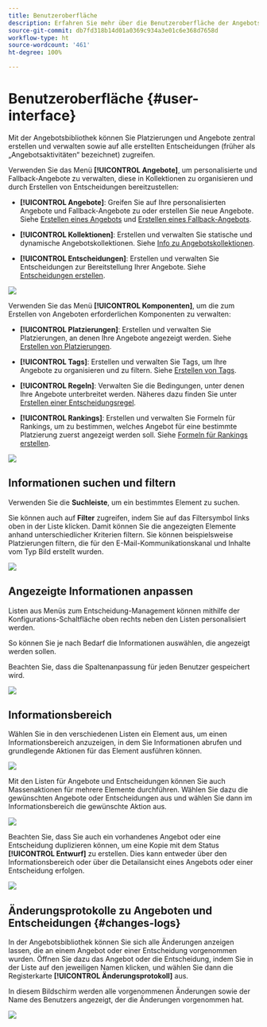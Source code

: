 ```yaml
---
title: Benutzeroberfläche
description: Erfahren Sie mehr über die Benutzeroberfläche der Angebotsbibliothek.
source-git-commit: db7fd318b14d01a0369c934a3e01c6e368d7658d
workflow-type: ht
source-wordcount: '461'
ht-degree: 100%

---
```


# Benutzeroberfläche {#user-interface}

Mit der Angebotsbibliothek können Sie Platzierungen und Angebote zentral erstellen und verwalten sowie auf alle erstellten Entscheidungen (früher als „Angebotsaktivitäten“ bezeichnet) zugreifen.

Verwenden Sie das Menü **[!UICONTROL Angebote]**, um personalisierte und Fallback-Angebote zu verwalten, diese in Kollektionen zu organisieren und durch Erstellen von Entscheidungen bereitzustellen:

* **[!UICONTROL Angebote]**: Greifen Sie auf Ihre personalisierten Angebote und Fallback-Angebote zu oder erstellen Sie neue Angebote. Siehe [Erstellen eines Angebots](../offer-library/creating-personalized-offers.md) und [Erstellen eines Fallback-Angebots](../offer-library/creating-fallback-offers.md).

* **[!UICONTROL Kollektionen]**: Erstellen und verwalten Sie statische und dynamische Angebotskollektionen. Siehe [Info zu Angebotskollektionen](../offer-library/creating-collections.md).

* **[!UICONTROL Entscheidungen]**: Erstellen und verwalten Sie Entscheidungen zur Bereitstellung Ihrer Angebote. Siehe [Entscheidungen erstellen](../offer-activities/create-offer-activities.md).

![](../../assets/offers_menu.png)

Verwenden Sie das Menü **[!UICONTROL Komponenten]**, um die zum Erstellen von Angeboten erforderlichen Komponenten zu verwalten:

* **[!UICONTROL Platzierungen]**: Erstellen und verwalten Sie Platzierungen, an denen Ihre Angebote angezeigt werden. Siehe [Erstellen von Platzierungen](../offer-library/creating-placements.md).

* **[!UICONTROL Tags]**: Erstellen und verwalten Sie Tags, um Ihre Angebote zu organisieren und zu filtern. Siehe [Erstellen von Tags](../offer-library/creating-tags.md).

* **[!UICONTROL Regeln]**: Verwalten Sie die Bedingungen, unter denen Ihre Angebote unterbreitet werden. Näheres dazu finden Sie unter [Erstellen einer Entscheidungsregel](../offer-library/creating-decision-rules.md).

* **[!UICONTROL Rankings]**: Erstellen und verwalten Sie Formeln für Rankings, um zu bestimmen, welches Angebot für eine bestimmte Platzierung zuerst angezeigt werden soll. Siehe [Formeln für Rankings erstellen](../offer-library/create-ranking-formulas.md).

![](../../assets/offer_activities.png)

## Informationen suchen und filtern

Verwenden Sie die **Suchleiste**, um ein bestimmtes Element zu suchen.

Sie können auch auf **Filter** zugreifen, indem Sie auf das Filtersymbol links oben in der Liste klicken. Damit können Sie die angezeigten Elemente anhand unterschiedlicher Kriterien filtern. Sie können beispielsweise Platzierungen filtern, die für den E-Mail-Kommunikationskanal und Inhalte vom Typ Bild erstellt wurden.

![](../../assets/filters.png)

## Angezeigte Informationen anpassen

Listen aus Menüs zum Entscheidung-Management können mithilfe der Konfigurations-Schaltfläche oben rechts neben den Listen personalisiert werden.

So können Sie je nach Bedarf die Informationen auswählen, die angezeigt werden sollen.

Beachten Sie, dass die Spaltenanpassung für jeden Benutzer gespeichert wird.

![](../../assets/columns.png)

## Informationsbereich

Wählen Sie in den verschiedenen Listen ein Element aus, um einen Informationsbereich anzuzeigen, in dem Sie Informationen abrufen und grundlegende Aktionen für das Element ausführen können.

![](../../assets/information-pane.png)

Mit den Listen für Angebote und Entscheidungen können Sie auch Massenaktionen für mehrere Elemente durchführen. Wählen Sie dazu die gewünschten Angebote oder Entscheidungen aus und wählen Sie dann im Informationsbereich die gewünschte Aktion aus.

![](../../assets/bulk-actions.png)

Beachten Sie, dass Sie auch ein vorhandenes Angebot oder eine Entscheidung duplizieren können, um eine Kopie mit dem Status **[!UICONTROL Entwurf]** zu erstellen. Dies kann entweder über den Informationsbereich oder über die Detailansicht eines Angebots oder einer Entscheidung erfolgen.

![](../../assets/duplicate-offer.png)

## Änderungsprotokolle zu Angeboten und Entscheidungen {#changes-logs}

In der Angebotsbibliothek können Sie sich alle Änderungen anzeigen lassen, die an einem Angebot oder einer Entscheidung vorgenommen wurden. Öffnen Sie dazu das Angebot oder die Entscheidung, indem Sie in der Liste auf den jeweiligen Namen klicken, und wählen Sie dann die Registerkarte **[!UICONTROL Änderungsprotokoll]** aus.

In diesem Bildschirm werden alle vorgenommenen Änderungen sowie der Name des Benutzers angezeigt, der die Änderungen vorgenommen hat.

![](../../assets/change-logs.png)
